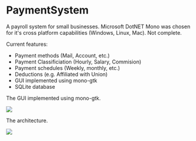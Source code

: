 # PaymentSystem

A payroll system for small businesses. Microsoft DotNET Mono was chosen for it's cross platform capabilities (Windows, Linux, Mac). Not complete.

Current features:
- Payment methods (Mail, Account, etc.)
- Payment Classificiation (Hourly, Salary, Commision)
- Payment schedules (Weekly, monthly, etc.)
- Deductions (e.g. Affiliated with Union)
- GUI implemented using mono-gtk
- SQLite database


The GUI implemented using mono-gtk.

<image src = "Screenshot-gtkgui.png">


The architecture.

<image src = "Payroll-architecture-2020-09-06.png">
